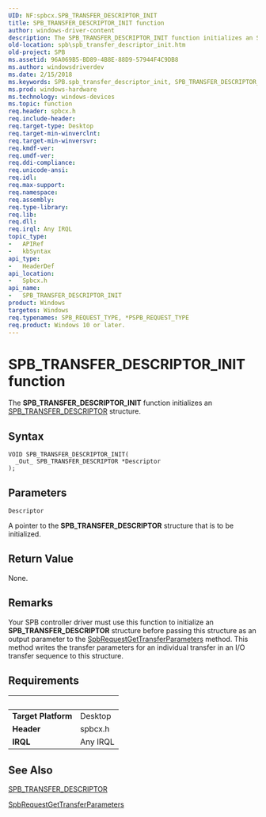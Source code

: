 ```yaml
---
UID: NF:spbcx.SPB_TRANSFER_DESCRIPTOR_INIT
title: SPB_TRANSFER_DESCRIPTOR_INIT function
author: windows-driver-content
description: The SPB_TRANSFER_DESCRIPTOR_INIT function initializes an SPB_TRANSFER_DESCRIPTOR structure.
old-location: spb\spb_transfer_descriptor_init.htm
old-project: SPB
ms.assetid: 96A069B5-BD89-4B8E-88D9-57944F4C9DB8
ms.author: windowsdriverdev
ms.date: 2/15/2018
ms.keywords: SPB.spb_transfer_descriptor_init, SPB_TRANSFER_DESCRIPTOR_INIT, SPB_TRANSFER_DESCRIPTOR_INIT function [Buses], spbcx/SPB_TRANSFER_DESCRIPTOR_INIT
ms.prod: windows-hardware
ms.technology: windows-devices
ms.topic: function
req.header: spbcx.h
req.include-header: 
req.target-type: Desktop
req.target-min-winverclnt: 
req.target-min-winversvr: 
req.kmdf-ver: 
req.umdf-ver: 
req.ddi-compliance: 
req.unicode-ansi: 
req.idl: 
req.max-support: 
req.namespace: 
req.assembly: 
req.type-library: 
req.lib: 
req.dll: 
req.irql: Any IRQL
topic_type:
-	APIRef
-	kbSyntax
api_type:
-	HeaderDef
api_location:
-	Spbcx.h
api_name:
-	SPB_TRANSFER_DESCRIPTOR_INIT
product: Windows
targetos: Windows
req.typenames: SPB_REQUEST_TYPE, *PSPB_REQUEST_TYPE
req.product: Windows 10 or later.
---
```



# SPB_TRANSFER_DESCRIPTOR_INIT function
The <b>SPB_TRANSFER_DESCRIPTOR_INIT</b> function initializes an  <a href="https://msdn.microsoft.com/library/windows/hardware/hh406218">SPB_TRANSFER_DESCRIPTOR</a> structure.

## Syntax

````
VOID SPB_TRANSFER_DESCRIPTOR_INIT(
  _Out_ SPB_TRANSFER_DESCRIPTOR *Descriptor
);
````

## Parameters

`Descriptor`

A pointer to the <b>SPB_TRANSFER_DESCRIPTOR</b> structure that is to be initialized.


## Return Value

None.

## Remarks

Your SPB controller driver must use this function to initialize an <b>SPB_TRANSFER_DESCRIPTOR</b> structure before passing this structure as an output parameter to the <a href="https://msdn.microsoft.com/library/windows/hardware/hh450924">SpbRequestGetTransferParameters</a> method. This method writes the transfer parameters for an individual transfer in an I/O transfer sequence to this structure.

## Requirements
| &nbsp; | &nbsp; |
| ---- |:---- |
| **Target Platform** | Desktop |
| **Header** | spbcx.h |
| **IRQL** | Any IRQL |

## See Also

<a href="https://msdn.microsoft.com/library/windows/hardware/hh406218">SPB_TRANSFER_DESCRIPTOR</a>



<a href="https://msdn.microsoft.com/library/windows/hardware/hh450924">SpbRequestGetTransferParameters</a>